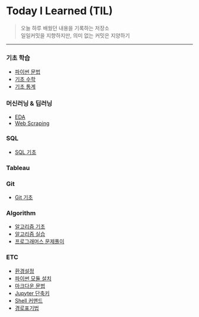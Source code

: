 
# Today I Learned (TIL)
>오늘 하루 배웠던 내용을 기록하는 저장소   
>일일커밋을 지향하지만, 의미 없는 커밋은 지양하기   
----------------------------------------------------------------------------------------------------------------------
### 기초 학습
- [파이썬 문법](https://github.com/vive0508/TIL/blob/main/Python/README.md)
- [기초 수학](https://github.com/vive0508/TIL/blob/main/Basic_Math/basic_math.md)
- [기초 통계](https://github.com/vive0508/TIL/blob/main/Basic_Statistics/README.md)

### 머신러닝 & 딥러닝
- [EDA](https://github.com/vive0508/TIL/blob/main/ML_DL/EDA/README.md)
- [Web Scraping](https://github.com/vive0508/TIL/blob/main/ML_DL/Web_Scraping/README.md)

### SQL
- [SQL 기초](https://github.com/vive0508/TIL/blob/main/SQL/sql.md)

### Tableau

### Git
- [Git 기초](https://github.com/vive0508/TIL/blob/main/Git/basic_git.md)

### Algorithm
- [알고리즘 기초](https://github.com/vive0508/TIL/blob/main/Algorithm/README.md)
- [알고리즘 실습](https://github.com/vive0508/TIL/blob/main/Algorithm_practice/README.md)
- [프로그래머스 문제풀이](https://github.com/vive0508/TIL/tree/main/Coding_Test/%ED%94%84%EB%A1%9C%EA%B7%B8%EB%9E%98%EB%A8%B8%EC%8A%A4)

### ETC
- [환경설정](https://github.com/vive0508/TIL/blob/main/ETC/setting.md)
- [파이썬 모듈 설치](https://github.com/vive0508/TIL/blob/main/ETC/module.md)
- [마크다운 문법](https://github.com/vive0508/TIL/blob/main/ETC/markdown_syntax.md)
- [Jupyter 단축키](https://github.com/vive0508/TIL/blob/main/ETC/jupyter_shortcut.md)
- [Shell 커맨드](https://github.com/vive0508/TIL/blob/main/ETC/shell_commands.md)   
- [경로표기법](https://github.com/vive0508/TIL/blob/main/ETC/.md)
